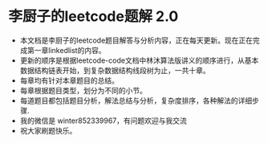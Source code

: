 # 李厨子的leetcode题解 2.0
* 本文档是李厨子的leetcode题目解答与分析内容，正在每天更新。现在正在完成第一章linkedlist的内容。  
* 更新的顺序是根据leetcode-code文档中林沐算法版讲义的顺序进行，从基本数据结构链表开始，到复杂数据结构线段树为止，一共十章。  
* 每章均有针对本章题目的总结。  
* 每章根据题目类型，划分为不同的小节。  
* 每道题目都包括题目分析，解法总结与分析，复杂度排序，各种解法的详细步骤.  
* 我的微信是 winter852339967，有问题欢迎与我交流  
* 祝大家刷题快乐。
